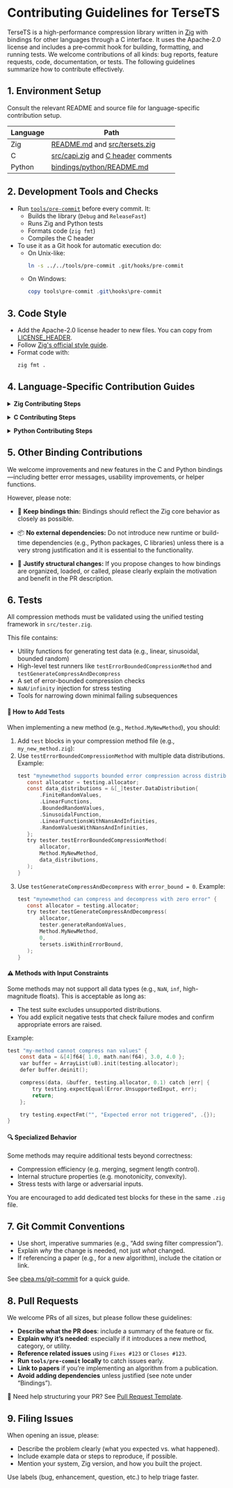 # Contributing Guidelines for TerseTS

TerseTS is a high-performance compression library written in [Zig](https://ziglang.org/) with bindings for other languages through a C interface. It uses the Apache‑2.0 license and includes a pre‑commit hook for building, formatting, and running tests. We welcome contributions of all kinds: bug reports, feature requests, code, documentation, or tests. The following guidelines summarize how to contribute effectively.

## 1. Environment Setup

Consult the relevant README and source file for language-specific contribution setup.

| Language | Path |
|----------|------|
| Zig      | [README.md](../README.md) and [src/tersets.zig](../src/tersets.zig) |
| C        | [src/capi.zig](../src/capi.zig) and [C header](../bindings/c/tersets.h) comments |
| Python   | [bindings/python/README.md](../bindings/python/README.md) |

## 2. Development Tools and Checks
- Run [`tools/pre-commit`](../tools/pre-commit) before every commit. It:
  - Builds the library (`Debug` and `ReleaseFast`)
  - Runs Zig and Python tests
  - Formats code (`zig fmt`)
  - Compiles the C header
- To use it as a Git hook for automatic execution do:
  - On Unix-like:
    ```bash
    ln -s ../../tools/pre-commit .git/hooks/pre-commit
    ```
  - On Windows:
    ```powershell
    copy tools\pre-commit .git\hooks\pre-commit
    ```

## 3. Code Style
- Add the Apache-2.0 license header to new files. You can copy from [LICENSE_HEADER](../tools/LICENSE_HEADER).
- Follow [Zig's official style guide](https://ziglang.org/documentation/master/#Style-Guide).
- Format code with:
  ```bash
  zig fmt .
  ```

## 4. Language-Specific Contribution Guides
<a id="zig-specific"></a>
<details>
<summary><strong>Zig Contributing Steps</strong></summary>

#### 🧩 Add a New Compression Method

In the `src/` directory, compression methods are organized by category. These categories are inspired by the following papers:

- [Time Series Compression Survey (2023)](https://dl.acm.org/doi/10.1145/3560814)  
- [CAMEO: Autocorrelation-Preserving Line Simplification (2024)](https://arxiv.org/abs/2501.14432)

Current categories:

- `src/functional_approximation/`  
  Methods using linear or non-linear functions to approximate segments.
  - e.g. [Poor Man’s Compression](../src/functional_approximation/poor_mans_compression.zig)
  - e.g. [Swing and Slide Filter](../src/functional_approximation/swing_slide_filter.zig)

- `src/histogram_representation/`  
  Methods that model the time series as a histogram.

- `src/line_simplification/`  
  Sampling-based or geometry-driven simplification techniques.
  - e.g. [Visvalingam-Whyatt](../src/line_simplification/visvalingam_whyatt.zig)
  - e.g. [Bottom-Up](../src/line_simplification/bottom_up.zig)

- `src/lossless_encoding/`  
  Techniques that preserve full precision of the input time series.
  - e.g. [Run Length Enconding](../src/lossless_enconding/run_length_encoding.zig)

- `src/value_quantization/`  
  Techniques that apply any kind of value quantization.
  - e.g. [Quantization](../src/value_quantization/bitpacked_quantization.zig)

🔧 If your method fits an existing category, add it under the respective folder using the filename pattern `[method_short_name].zig`.  If your method introduces a *new compression paradigm*, justify the new category in your commit message.


📌 **Note:** Add the new method to `tersets.Method` and expose the `compress` and `decompress` function in `src/tersets.zig`. 

#### 🧱 File Structure Guidelines

Every source file containing a new compression method must follow this convention:
  - `enum` and `struct` without methods are first.
  - The `compress` and `decompress` functions are public and come right after, respectivelly.
  - struct containing methods after `decompress` function. 
  - Private functions follow in the same order in which they are called.
  - All test cases at the end of the file.

Example:

```c 
// 1. Enums and structs without methods
// 2. pub fn compress(...) Error!void { ... }
// 3. pub fn decompress(...) Error!void { ... }
// 4. structs with methods (if any)
// 5. private helper functions, in the order they are called
// 6. test cases at the end 
```

#### 📏 Function Signature Guidelines
For consistency across TerseTS, follow this recommended signature:
```c
/// Compress `uncompressed_values` within `error_bound` using "[METHOD]". The function writes the 
/// result to `compressed_values`. The `allocator` is used for memory allocation of intermediate 
/// data structures. If an error occurs, it is returned.
pub fn compress(
    allocator: std.mem.Allocator,
    uncompressed_values: []const f64,
    compressed_values: *ArrayList(u8),
    error_bound: f32,
)  Error!void  { ... }

/// Decompress `compressed_values` produced by "[METHOD]". The function writes the result to
/// `decompressed_values`. The `allocator` is used for memory allocation of intermediate
/// data structures. If an error occurs it is returned.
pub fn decompress(
    allocator: std.mem.Allocator,
    compressed_values: []const u8,
    decompressed_values: *ArrayList(f64),
)  Error!void  { ... }
```

📌 If the allocator or error bound are not needed, they can be removed from the signature. 


<a id="zig-error-codes"></a>
#### ⚠️ Zig Error Codes 

Errors in the Zig core are mapped to C-friendly integer codes in `capi.zig`:

| Code | Zig Error                 | Meaning                              |
|------|----------------------------|---------------------------------------|
| 0    | —                          | Success                               |
| 1    | `Error.UnknownMethod`      | Unsupported compression method        |
| 2    | `Error.UnsupportedInput`  | No/unexpected input data              |
| 3    | `Error.UnsupportedErrorBound` | Negative error bound              |
| 4    | `Error.OutOfMemory`       | Allocation failure                    |
| 5    | `Error.ItemNotFound`      | Missing data or lookup failure        |
| 6    | `Error.EmptyConvexHull`   | Convex hull utility received no data  |
| 7    | `Error.EmptyQueue`        | Priority queue utility empty          |

📌 If a new `Error` code is needed, mention it in the PR description.

#### 🛠️ Adding Utility Functions

Shared logic that’s not specific to a single compression method should go in the `src/utilities/` folder. Current files include:


- `src/utilities/convex_hull.zig`  
  Contains a `ConvexHull` struct with functions for hull construction, point inclusion, and area computation.

- `src/utilities/hashed_priority_queue.zig`  
  Implements a priority queue with fast lookup and removal by key, useful for algorithms needing efficient dynamic heaps.

- `src/utilities/shared_structs.zig`  
  Defines general-purpose structs shared across modules (e.g., `DiscretePoint`, `Segment`, `LinearFunction`).

- `src/utilities/shared_functions.zig`  
  Contains common helper functions like appending values to a list and bit casting.

#### ✅ Best Practices for Utilities

- **One responsibility per file:** Keep modules cohesive and focused.
- **Prefer reuse:** Import utilities rather than duplicating code.
- **Granularity:** If a utility becomes too large, consider splitting it into smaller modules.
- **Testing:** Add tests to illustrate and validate the behaviour when necessary.

📌 If you add a new utility that becomes broadly useful, mention it in the PR description.
</details>

<a id="c-specific"></a>
<details>
<summary><strong>C Contributing Steps</strong></summary>

#### 📚 C API Overview
The C API in `bindings/c/tersets.h` mirrors Zig’s compression methods via:

- `enum Method { … }`: matching `tersets.Method`.
- `UncompressedValues`, `CompressedValues`, and `Configuration` structs
- `compress(...)` and `decompress(...)` functions

#### 🛠 Binding a New Method
1. If you add a new method in Zig, ensure the C `enum Method` gains the new entry (matching name & value).
2. You do not need to modify anything else in C.

#### ✅ API Conventions

```c
int32_t compress(
    struct UncompressedValues uncompressed,
    struct CompressedValues *compressed_out,
    struct Configuration config
);
```
Error return codes are defined in the Zig layer and passed through the C API.

➡️ See [Zig Error Codes](#zig-error-codes) for a full list of meanings.

</details>

<a id="python-specific"></a>
<details>
<summary><strong>Python Contributing Steps</strong></summary>

#### 🐍 Python API Overview
Public functions:

```python
compress(values: List[float], method: Method, error_bound: float) -> bytes
decompress(data: bytes) -> List[float]
```

These wrap the `C API` via `ctypes`, loading the shared library built by Zig.

#### 🔍 Adding a Method in Python
After adding the new method in Zig:
* Add it to the Python’s `Method` enum.
* Add tests to confirm it works via compress/decompress.

</details>

## 5. Other Binding Contributions

We welcome improvements and new features in the C and Python bindings—including better error messages, usability improvements, or helper functions.

However, please note:

* 🧩 **Keep bindings thin:** Bindings should reflect the Zig core behavior as closely as possible.

* 📦 **No external dependencies:** Do not introduce new runtime or build-time dependencies (e.g., Python packages, C libraries) unless there is a very strong justification and it is essential to the functionality.

* 🧾 **Justify structural changes:** If you propose changes to how bindings are organized, loaded, or called, please clearly explain the motivation and benefit in the PR description.

## 6. Tests
All compression methods must be validated using the unified testing framework in `src/tester.zig`.

This file contains:
- Utility functions for generating test data (e.g., linear, sinusoidal, bounded random)
- High-level test runners like `testErrorBoundedCompressionMethod` and `testGenerateCompressAndDecompress`
- A set of error-bounded compression checks
- `NaN/infinity` injection for stress testing
- Tools for narrowing down minimal failing subsequences

#### 🧪 How to Add Tests

When implementing a new method (e.g., `Method.MyNewMethod`), you should:
1. Add `test` blocks in your compression method file (e.g., `my_new_method.zig`):
2. Use `testErrorBoundedCompressionMethod` with multiple data distributions. Example:
    ```c
    test "mynewmethod supports bounded error compression across distributions" {
       const allocator = testing.allocator;
       const data_distributions = &[_]tester.DataDistribution{
           .FiniteRandomValues,
           .LinearFunctions,
           .BoundedRandomValues,
           .SinusoidalFunction,
           .LinearFunctionsWithNansAndInfinities,
           .RandomValuesWithNansAndInfinities,
       };
       try tester.testErrorBoundedCompressionMethod(
           allocator,
           Method.MyNewMethod,
           data_distributions,
       );
    }
3. Use `testGenerateCompressAndDecompress` with `error_bound = 0`. Example:
    ```c
    test "mynewmethod can compress and decompress with zero error" {
       const allocator = testing.allocator;
       try tester.testGenerateCompressAndDecompress(
           allocator,
           tester.generateRandomValues,
           Method.MyNewMethod,
           0,
           tersets.isWithinErrorBound,
       );
    }
    ```

#### ⚠️ Methods with Input Constraints

Some methods may not support all data types (e.g., `NaN`, `inf`, high-magnitude floats). This is acceptable as long as:

* The test suite excludes unsupported distributions.
* You add explicit negative tests that check failure modes and confirm appropriate errors are raised.

Example:
```c
test "my-method cannot compress nan values" {
    const data = &[4]f64{ 1.0, math.nan(f64), 3.0, 4.0 };
    var buffer = ArrayList(u8).init(testing.allocator);
    defer buffer.deinit();

    compress(data, &buffer, testing.allocator, 0.1) catch |err| {
        try testing.expectEqual(Error.UnsupportedInput, err);
        return;
    };

    try testing.expectFmt("", "Expected error not triggered", .{});
}
```

#### 🔍 Specialized Behavior
Some methods may require additional tests beyond correctness:
* Compression efficiency (e.g. merging, segment length control).
* Internal structure properties (e.g. monotonicity, convexity).
* Stress tests with large or adversarial inputs.

You are encouraged to add dedicated test blocks for these in the same `.zig` file.

## 7. Git Commit Conventions

- Use short, imperative summaries (e.g., “Add swing filter compression”).
- Explain *why* the change is needed, not just *what* changed.
- If referencing a paper (e.g., for a new algorithm), include the citation or link.

See [cbea.ms/git-commit](https://cbea.ms/git-commit/) for a quick guide.


## 8. Pull Requests
We welcome PRs of all sizes, but please follow these guidelines:

- **Describe what the PR does**: include a summary of the feature or fix.
- **Explain why it’s needed**: especially if it introduces a new method, category, or utility.
- **Reference related issues** using `Fixes #123` or `Closes #123`.
- **Run `tools/pre-commit` locally** to catch issues early.
- **Link to papers** if you’re implementing an algorithm from a publication.
- **Avoid adding dependencies** unless justified (see note under “Bindings”).

📌 Need help structuring your PR? See [Pull Request Template](PULL_REQUEST_TEMPLATE.md).


## 9. Filing Issues

When opening an issue, please:

- Describe the problem clearly (what you expected vs. what happened).
- Include example data or steps to reproduce, if possible.
- Mention your system, Zig version, and how you built the project.

Use labels (bug, enhancement, question, etc.) to help triage faster.